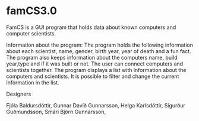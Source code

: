 # famCS3.0


FamCS is a GUI program that holds data about known computers and computer scientists.

Information about the program:  The program holds the following information about each scientist, name, gender, birth year, year of death and a fun fact. The program also keeps information about the computers name, build year,type and if it was built or not.
The user can connect computers and scientists together. The program displays a list with information about the computers and scientists. It is possible to filter and change the current information in the list.    

Designers

Fjóla Baldursdóttir,
Gunnar Davíð Gunnarsson,
Helga Karlsdóttir,
Sigurður Guðmundsson,
Smári Björn Gunnarsson,
